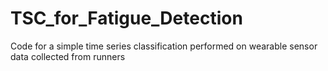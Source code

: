 # TSC_for_Fatigue_Detection
Code for a simple time series classification performed on wearable sensor data collected from runners
